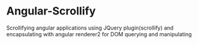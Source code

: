 # Angular-Scrollify
Scrollifying angular applications using JQuery plugin(scrollify) and encapsulating with angular renderer2 for DOM querying and manipulating 
